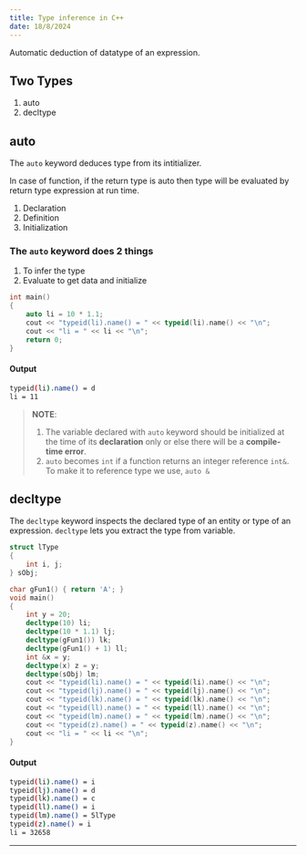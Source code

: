 ```yaml
---
title: Type inference in C++
date: 18/8/2024
---
```


Automatic deduction of datatype of an expression.

## Two Types
1. auto
2. decltype

## auto
The `auto` keyword deduces type from its intitializer.

In case of function, if the return type is auto then type will be evaluated by return type expression at run time.

1. Declaration
2. Definition
3. Initialization

### The `auto` keyword does 2 things
1. To infer the type
2. Evaluate to get data and initialize

```c++
int main()
{
    auto li = 10 * 1.1;
    cout << "typeid(li).name() = " << typeid(li).name() << "\n";
    cout << "li = " << li << "\n";
    return 0;
}
```

#### Output
```sh
typeid(li).name() = d
li = 11
```

> __NOTE__:
> 1. The variable declared with `auto` keyword should be initialized at the time of its __declaration__ only or else there will be a __compile-time error__.
> 2. `auto` becomes `int` if a function returns an integer reference `int&`. To make it to reference type we use, `auto &`


## decltype
The `decltype` keyword inspects the declared type of an entity or type of an expression. `decltype` lets you extract the type from variable.

```c++
struct lType
{
    int i, j;
} sObj;

char gFun1() { return 'A'; }
void main()
{
    int y = 20;
    decltype(10) li;
    decltype(10 * 1.1) lj;
    decltype(gFun1()) lk;
    decltype(gFun1() + 1) ll;
    int &x = y;
    decltype(x) z = y;
    decltype(sObj) lm;
    cout << "typeid(li).name() = " << typeid(li).name() << "\n";
    cout << "typeid(lj).name() = " << typeid(lj).name() << "\n";
    cout << "typeid(lk).name() = " << typeid(lk).name() << "\n";
    cout << "typeid(ll).name() = " << typeid(ll).name() << "\n";
    cout << "typeid(lm).name() = " << typeid(lm).name() << "\n";
    cout << "typeid(z).name() = " << typeid(z).name() << "\n";
    cout << "li = " << li << "\n";
}
```

#### Output
```sh
typeid(li).name() = i
typeid(lj).name() = d
typeid(lk).name() = c
typeid(ll).name() = i
typeid(lm).name() = 5lType
typeid(z).name() = i
li = 32658
```

*** 